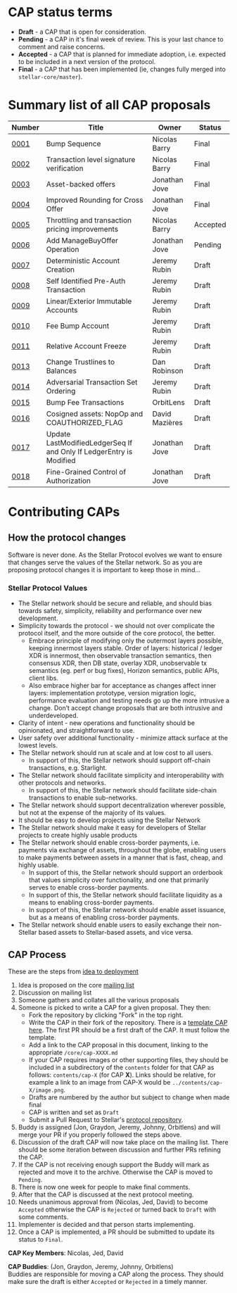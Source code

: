 # CAP status terms
* **Draft** - a CAP that is open for consideration.
* **Pending** - a CAP in it's final week of review. This is your last chance to comment and raise concerns.
* **Accepted** - a CAP that is planned for immediate adoption, i.e. expected to be included in a next version of the protocol.
* **Final** - a CAP that has been implemented (ie, changes fully merged into `stellar-core/master`).

# Summary list of all CAP proposals

Number             | Title                                           | Owner                 |   Status
------------------ | ----------------------------------------------- | --------------------- | -------------
[0001](cap-0001.md)| Bump Sequence                                   | Nicolas Barry         |   Final
[0002](cap-0002.md)| Transaction level signature verification        | Nicolas Barry         |   Final
[0003](cap-0003.md)| Asset-backed offers                             | Jonathan Jove         |   Final
[0004](cap-0004.md)| Improved Rounding for Cross Offer               | Jonathan Jove         |   Final
[0005](cap-0005.md)| Throttling and transaction pricing improvements | Nicolas Barry         |   Accepted
[0006](cap-0006.md)| Add ManageBuyOffer Operation                    | Jonathan Jove         |   Pending
[0007](cap-0007.md)| Deterministic Account Creation                  | Jeremy Rubin          |   Draft
[0008](cap-0008.md)| Self Identified Pre-Auth Transaction            | Jeremy Rubin          |   Draft
[0009](cap-0009.md)| Linear/Exterior Immutable Accounts              | Jeremy Rubin          |   Draft
[0010](cap-0010.md)| Fee Bump Account                                | Jeremy Rubin          |   Draft
[0011](cap-0011.md)| Relative Account Freeze                         | Jeremy Rubin          |   Draft
[0013](cap-0013.md)| Change Trustlines to Balances                   | Dan Robinson          |   Draft
[0014](cap-0014.md)| Adversarial Transaction Set Ordering            | Jeremy Rubin          |   Draft
[0015](cap-0015.md)| Bump Fee Transactions                           | OrbitLens             |   Draft
[0016](cap-0016.md)| Cosigned assets: NopOp and COAUTHORIZED_FLAG    | David Mazières        |   Draft
[0017](cap-0017.md)| Update LastModifiedLedgerSeq If and Only If LedgerEntry is Modified | Jonathan Jove      |   Draft
[0018](cap-0018.md)| Fine-Grained Control of Authorization           | Jonathan Jove         |   Draft

# Contributing CAPs




## How the protocol changes

Software is never done. As the Stellar Protocol evolves we want to ensure that changes serve the values of the Stellar network. So as you are proposing protocol changes it is important to keep those in mind...

### Stellar Protocol Values
* The Stellar network should be secure and reliable, and should bias towards safety, simplicity, reliability and performance over new development.
* Simplicity towards the protocol - we should not over complicate the protocol itself, and the more outside of the core protocol, the better.
    * Embrace principle of modifying only the outermost layers possible, keeping innermost layers stable. Order of layers: historical / ledger XDR is innermost, then observable transaction semantics, then consensus XDR, then DB state, overlay XDR, unobservable tx semantics (eg. perf or bug fixes), Horizon semantics, public APIs, client libs.
    * Also embrace higher bar for acceptance as changes affect inner layers: implementation prototype, version migration logic, performance evaluation and testing needs go up the more intrusive a change. Don’t accept change proposals that are both intrusive and underdeveloped.
* Clarity of intent - new operations and functionality should be opinionated, and straightforward to use.
* User safety over additional functionality - minimize attack surface at the lowest levels.
* The Stellar network should run at scale and at low cost to all users.
    * In support of this, the Stellar network should support off-chain transactions, e.g. Starlight.
* The Stellar network should facilitate simplicity and interoperability with other protocols and networks.
    * In support of this, the Stellar network should facilitate side-chain transactions to enable sub-networks.
* The Stellar network should support decentralization wherever possible, but not at the expense of the majority of its values.
* It should be easy to develop projects using the Stellar Network
* The Stellar network should make it easy for developers of Stellar projects to create highly usable products
* The Stellar network should enable cross-border payments, i.e. payments via exchange of assets, throughout the globe, enabling users to make payments between assets in a manner that is fast, cheap, and highly usable.
    * In support of this, the Stellar network should support an orderbook that values simplicity over functionality, and one that primarily serves to enable cross-border payments.
    * In support of this, the Stellar network should facilitate liquidity as a means to enabling cross-border payments.
    * In support of this, the Stellar network should enable asset issuance, but as a means of enabling cross-border payments.
* The Stellar network should enable users to easily exchange their non-Stellar based assets to Stellar-based assets, and vice versa.



## CAP Process
These are the steps from [idea to deployment](https://www.youtube.com/watch?v=Otbml6WIQPo)
1. Idea is proposed on the core [mailing list](https://groups.google.com/forum/?utm_medium=email&utm_source=footer#!forum/stellar-dev)
2. Discussion on mailing list
3. Someone gathers and collates all the various proposals
4. Someone is picked to write a CAP for a given proposal. They then:
    * Fork the repository by clicking "Fork" in the top right.
    * Write the CAP in their fork of the repository. There is a [template CAP here](../cap-template.md). The first PR should be a first draft of the CAP. It must follow the template.
    * Add a link to the CAP proposal in this document, linking to the appropriate `/core/cap-XXXX.md`
    * If your CAP requires images or other supporting files, they should be included in a subdirectory of the `contents` folder for that CAP as follows: `contents/cap-X` (for CAP **X**). Links should be relative, for example a link to an image from CAP-X would be `../contents/cap-X/image.png`.
    * Drafts are numbered by the author but subject to change when made final
    * CAP is written and set as `Draft`
    * Submit a Pull Request to Stellar's [protocol repository](https://github.com/stellar/stellar-protocol).
5. Buddy is assigned (Jon, Graydon, Jeremy, Johnny, Orbitlens) and will merge your PR if you properly followed the steps above.
6. Discussion of the draft CAP will now take place on the mailing list. There should be some iteration between discussion and further PRs refining the CAP.
7. If the CAP is not receiving enough support the Buddy will mark as rejected and move it to the archive. Otherwise the CAP is moved to `Pending`. 
8. There is now one week for people to make final comments.
9. After that the CAP is discussed at the next protocol meeting.
10. Needs unanimous approval from (Nicolas, Jed, David) to become `Accepted` otherwise the CAP is `Rejected` or turned back to `Draft` with some comments.
11. Implementer is decided and that person starts implementing.
12. Once a CAP is implemented, a PR should be submitted to update its status to `Final`.



**CAP Key Members**: Nicolas, Jed, David

**CAP Buddies**: (Jon, Graydon, Jeremy, Johnny, Orbitlens)<BR>
Buddies are responsible for moving a CAP along the process. They should make sure the draft is either `Accepted` or `Rejected` in a timely manner.

